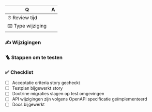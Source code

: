 | Q                     | A
| --------------------- | ---
| ⏱ Review tijd        | <!-- 5 min -->
| ⌨️ Type wijziging      | <!-- 🛠 Bug fix / ➕ Nieuwe feature / 🗒 Docs / 🤷🏻‍♂️ Overige -->

### ✍️ Wijzigingen
<!-- Omschrijving van welke componenten er zijn gewijzigd en waarom. -->

### 🪜 Stappen om te testen
<!-- Omschrijving van de benodigde (technische) stappen om een testbare situatie te creëren en de verwachte uitkomst. -->

### ✅ Checklist
- [ ] Acceptatie criteria story gecheckt
- [ ] Testplan bijgewerkt story
- [ ] Doctrine migraties slagen op test omgevingen
- [ ] API wijzigingen zijn volgens OpenAPI specificatie geïmplementeerd
- [ ] Docs bijgewerkt
